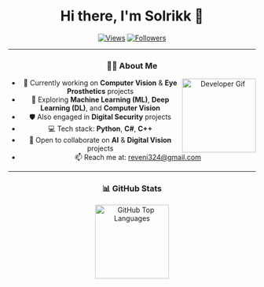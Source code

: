 <div align="center">

# Hi there, I'm Solrikk 👋

[![Views](https://komarev.com/ghpvc/?username=solrikk&color=blue&style=flat&label=Views)](https://github.com/solrikk)
[![Followers](https://img.shields.io/github/followers/solrikk?style=flat&color=blue)](https://github.com/solrikk)

---

### 👨‍💻 About Me

<img align="right" width="150" src="https://raw.githubusercontent.com/TheDudeThatCode/TheDudeThatCode/master/Assets/Developer.gif" alt="Developer Gif"/>

- 🔭 Currently working on **Computer Vision** & **Eye Prosthetics** projects  
- 🌱 Exploring **Machine Learning (ML)**, **Deep Learning (DL)**, and **Computer Vision**  
- 🛡️ Also engaged in **Digital Security** projects  
- 💻 Tech stack: **Python**, **C#**, **C++**  
- 👯 Open to collaborate on **AI** & **Digital Vision** projects  
- 📫 Reach me at: [reveni324@gmail.com](mailto:reveni324@gmail.com)

---

### 📊 GitHub Stats

<img height="150" src="https://github-readme-stats.vercel.app/api/top-langs/?username=solrikk&layout=compact&theme=tokyonight&hide_border=true" alt="GitHub Top Languages"/>

</div>
